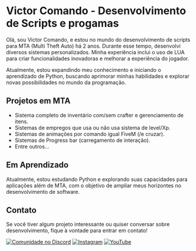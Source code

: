 # Victor Comando - Desenvolvimento de Scripts e progamas

Olá, sou Victor Comando, e estou no mundo do desenvolvimento de scripts para MTA (Multi Theft Auto) há 2 anos. Durante esse tempo, desenvolvi diversos sistemas personalizados. Minha experiência inclui o uso de LUA para criar funcionalidades inovadoras e melhorar a experiência do jogador.

Atualmente, estou expandindo meu conhecimento e iniciando o aprendizado de Python, buscando aprimorar minhas habilidades e explorar novas possibilidades no mundo da programação.

## Projetos em MTA

- Sistema completo de inventário com/sem crafter e gerenciamento de itens.
- Sistemas de empregos que usa ou não usa sistema de level/Xp.
- Sistemas de animações por comando igual FiveM (/e cruzar).
- Sistemas de Progress bar (carregamento de interação).
- Entre outros...

## Em Aprendizado

Atualmente, estou estudando Python e explorando suas capacidades para aplicações além de MTA, com o objetivo de ampliar meus horizontes no desenvolvimento de software.

## Contato

Se você tiver algum projeto interessante ou quiser conversar sobre desenvolvimento, fique à vontade para entrar em contato!

[![Comunidade no Discord](https://img.shields.io/badge/Comunidade%20no%20Discord-7289DA?style=for-the-badge&logo=discord)](https://discord.gg/wF49kAGVxV)
[![Instagram](https://img.shields.io/badge/Instagram-E4405F?style=for-the-badge&logo=instagram)](https://instagram.com/victorcomando1)
[![YouTube](https://img.shields.io/badge/YouTube-FF0000?style=for-the-badge&logo=youtube)](https://www.youtube.com/@victorcomando/)
